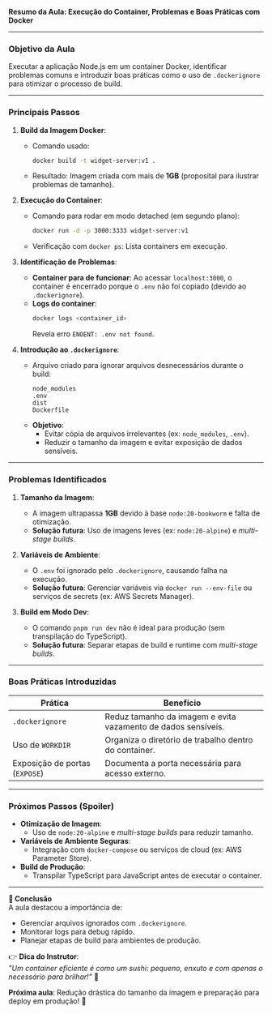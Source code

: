 **Resumo da Aula: Execução do Container, Problemas e Boas Práticas com Docker**  

---

### **Objetivo da Aula**  
Executar a aplicação Node.js em um container Docker, identificar problemas comuns e introduzir boas práticas como o uso de `.dockerignore` para otimizar o processo de build.  

---

### **Principais Passos**  
1. **Build da Imagem Docker**:  
   - Comando usado:  
     ```bash  
     docker build -t widget-server:v1 .  
     ```  
   - Resultado: Imagem criada com mais de **1GB** (proposital para ilustrar problemas de tamanho).  

2. **Execução do Container**:  
   - Comando para rodar em modo detached (em segundo plano):  
     ```bash  
     docker run -d -p 3000:3333 widget-server:v1  
     ```  
   - Verificação com `docker ps`: Lista containers em execução.  

3. **Identificação de Problemas**:  
   - **Container para de funcionar**: Ao acessar `localhost:3000`, o container é encerrado porque o `.env` não foi copiado (devido ao `.dockerignore`).  
   - **Logs do container**:  
     ```bash  
     docker logs <container_id>  
     ```  
     Revela erro `ENOENT: .env not found`.  

4. **Introdução ao `.dockerignore`**:  
   - Arquivo criado para ignorar arquivos desnecessários durante o build:  
     ```text  
     node_modules  
     .env  
     dist  
     Dockerfile  
     ```  
   - **Objetivo**:  
     - Evitar cópia de arquivos irrelevantes (ex: `node_modules`, `.env`).  
     - Reduzir o tamanho da imagem e evitar exposição de dados sensíveis.  

---

### **Problemas Identificados**  
1. **Tamanho da Imagem**:  
   - A imagem ultrapassa **1GB** devido à base `node:20-bookworm` e falta de otimização.  
   - **Solução futura**: Uso de imagens leves (ex: `node:20-alpine`) e *multi-stage builds*.  

2. **Variáveis de Ambiente**:  
   - O `.env` foi ignorado pelo `.dockerignore`, causando falha na execução.  
   - **Solução futura**: Gerenciar variáveis via `docker run --env-file` ou serviços de secrets (ex: AWS Secrets Manager).  

3. **Build em Modo Dev**:  
   - O comando `pnpm run dev` não é ideal para produção (sem transpilação do TypeScript).  
   - **Solução futura**: Separar etapas de build e runtime com *multi-stage builds*.  

---

### **Boas Práticas Introduzidas**  
| **Prática**               | **Benefício**                                      |  
|---------------------------|---------------------------------------------------|  
| `.dockerignore`            | Reduz tamanho da imagem e evita vazamento de dados sensíveis. |  
| Uso de `WORKDIR`           | Organiza o diretório de trabalho dentro do container.          |  
| Exposição de portas (`EXPOSE`) | Documenta a porta necessária para acesso externo.           |  

---

### **Próximos Passos (Spoiler)**  
- **Otimização de Imagem**:  
  - Uso de `node:20-alpine` e *multi-stage builds* para reduzir tamanho.  
- **Variáveis de Ambiente Seguras**:  
  - Integração com `docker-compose` ou serviços de cloud (ex: AWS Parameter Store).  
- **Build de Produção**:  
  - Transpilar TypeScript para JavaScript antes de executar o container.  

---

**🚀 Conclusão**  
A aula destacou a importância de:  
- Gerenciar arquivos ignorados com `.dockerignore`.  
- Monitorar logs para debug rápido.  
- Planejar etapas de build para ambientes de produção.  

👉 **Dica do Instrutor**:  
*"Um container eficiente é como um sushi: pequeno, enxuto e com apenas o necessário para brilhar!"* 🍣  

**Próxima aula**: Redução drástica do tamanho da imagem e preparação para deploy em produção! 🚀